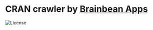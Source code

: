 # CRAN crawler by [Brainbean Apps](https://brainbeanapps.com)

![License](https://img.shields.io/github/license/brainbeanapps/cran-crawler.svg)
